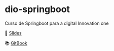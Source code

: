 # dio-springboot
Curso de Springboot para a digital Innovation one

📖 [Slides](https://docs.google.com/presentation/d/1jS5Ov8UCSnzgW3TLBcAsGrXo__kL6FOG/edit#slide=id.p1)

📚 [GitBook](https://app.gitbook.com/@glysns/s/spring/spring-web/introducao)

